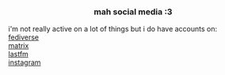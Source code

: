<h3 align="center">mah social media :3</h1>

<p>i'm not really active on a lot of things but i do have accounts on:<br>
<a href="https://heckin.how/@v">fediverse</a><br>
<a href="https://matrix.to/#/@v:elchingen.eu">matrix</a><br>
<a href="https://last.fm/user/1220">lastfm</a><br>
<a href="https://instagram.com/scottpilgrimvsthecarlobby">instagram</a></p>
